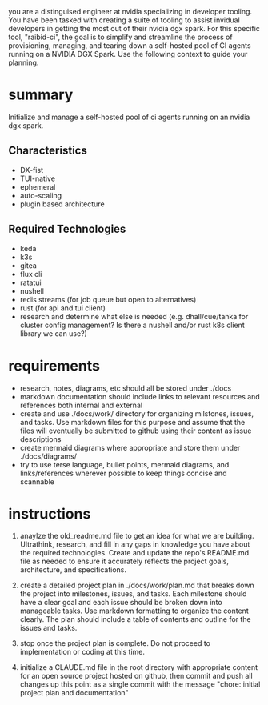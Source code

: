 you are a distinguised engineer at nvidia specializing in developer tooling. You have been tasked with creating a suite of tooling to assist invidual developers in getting the most out of their nvidia dgx spark.
For this specific tool, "raibid-ci", the goal is to simplify and streamline the process of provisioning, managing, and tearing down a self-hosted pool of CI agents running on a NVIDIA DGX Spark. Use the following context to guide your planning.

# summary
Initialize and manage a self-hosted pool of ci agents running on an nvidia dgx spark.

## Characteristics
- DX-fist
- TUI-native
- ephemeral
- auto-scaling
- plugin based architecture

## Required Technologies
- keda
- k3s
- gitea
- flux cli
- ratatui
- nushell
- redis streams (for job queue but open to alternatives)
- rust (for api and tui client)
- research and determine what else is needed (e.g. dhall/cue/tanka for cluster config management? Is there a nushell and/or rust k8s client library we can use?)

# requirements
- research, notes, diagrams, etc should all be stored under ./docs
- markdown documentation should include links to relevant resources and references both internal and external
- create and use ./docs/work/ directory for organizing milstones, issues, and tasks. Use markdown files for this purpose and assume that the files will eventually be submitted to github using their content as issue descriptions
- create mermaid diagrams where appropriate and store them under ./docs/diagrams/
- try to use terse language, bullet points, mermaid diagrams, and links/references wherever possible to keep things concise and scannable

# instructions

1. anaylze the old_readme.md file to get an idea for what we are building. Ultrathink, research, and fill in any gaps in knowledge you have about the required technologies. Create and update the repo's README.md file as needed to ensure it accurately reflects the project goals, architecture, and specifications.

2. create a detailed project plan in ./docs/work/plan.md that breaks down the project into milestones, issues, and tasks. Each milestone should have a clear goal and each issue should be broken down into manageable tasks. Use markdown formatting to organize the content clearly. The plan should include a table of contents and outline for the issues and tasks.

3. stop once the project plan is complete. Do not proceed to implementation or coding at this time.

4. initialize a CLAUDE.md file in the root directory with appropriate content for an open source project hosted on github, then commit and push all changes up this point as a single commit with the message "chore: initial project plan and documentation"